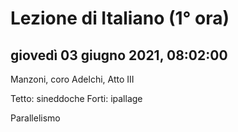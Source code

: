 
# Lezione di Italiano (1° ora)

## giovedì 03 giugno 2021, 08:02:00


Manzoni, coro Adelchi, Atto III


Tetto: sineddoche
Forti: ipallage


Parallelismo
<!--stackedit_data:
eyJoaXN0b3J5IjpbLTI4NzY3ODE4OF19
-->